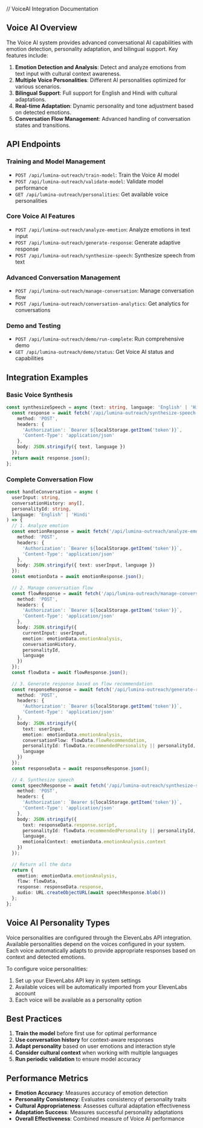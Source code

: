 // VoiceAI Integration Documentation

## Voice AI Overview

The Voice AI system provides advanced conversational AI capabilities with emotion detection, personality adaptation, and bilingual support. Key features include:

1. **Emotion Detection and Analysis**: Detect and analyze emotions from text input with cultural context awareness.
2. **Multiple Voice Personalities**: Different AI personalities optimized for various scenarios.
3. **Bilingual Support**: Full support for English and Hindi with cultural adaptations.
4. **Real-time Adaptation**: Dynamic personality and tone adjustment based on detected emotions.
5. **Conversation Flow Management**: Advanced handling of conversation states and transitions.

## API Endpoints

### Training and Model Management
- `POST /api/lumina-outreach/train-model`: Train the Voice AI model
- `POST /api/lumina-outreach/validate-model`: Validate model performance
- `GET /api/lumina-outreach/personalities`: Get available voice personalities

### Core Voice AI Features
- `POST /api/lumina-outreach/analyze-emotion`: Analyze emotions in text input
- `POST /api/lumina-outreach/generate-response`: Generate adaptive response
- `POST /api/lumina-outreach/synthesize-speech`: Synthesize speech from text

### Advanced Conversation Management
- `POST /api/lumina-outreach/manage-conversation`: Manage conversation flow
- `POST /api/lumina-outreach/conversation-analytics`: Get analytics for conversations

### Demo and Testing
- `POST /api/lumina-outreach/demo/run-complete`: Run comprehensive demo
- `GET /api/lumina-outreach/demo/status`: Get Voice AI status and capabilities

## Integration Examples

### Basic Voice Synthesis
```typescript
const synthesizeSpeech = async (text: string, language: 'English' | 'Hindi') => {
  const response = await fetch('/api/lumina-outreach/synthesize-speech', {
    method: 'POST',
    headers: {
      'Authorization': `Bearer ${localStorage.getItem('token')}`,
      'Content-Type': 'application/json'
    },
    body: JSON.stringify({ text, language })
  });
  return await response.json();
};
```

### Complete Conversation Flow
```typescript
const handleConversation = async (
  userInput: string, 
  conversationHistory: any[],
  personalityId: string,
  language: 'English' | 'Hindi'
) => {
  // 1. Analyze emotion
  const emotionResponse = await fetch('/api/lumina-outreach/analyze-emotion', {
    method: 'POST',
    headers: {
      'Authorization': `Bearer ${localStorage.getItem('token')}`,
      'Content-Type': 'application/json'
    },
    body: JSON.stringify({ text: userInput, language })
  });
  const emotionData = await emotionResponse.json();
  
  // 2. Manage conversation flow
  const flowResponse = await fetch('/api/lumina-outreach/manage-conversation', {
    method: 'POST',
    headers: {
      'Authorization': `Bearer ${localStorage.getItem('token')}`,
      'Content-Type': 'application/json'
    },
    body: JSON.stringify({
      currentInput: userInput,
      emotion: emotionData.emotionAnalysis,
      conversationHistory,
      personalityId,
      language
    })
  });
  const flowData = await flowResponse.json();
  
  // 3. Generate response based on flow recommendation
  const responseResponse = await fetch('/api/lumina-outreach/generate-response', {
    method: 'POST',
    headers: {
      'Authorization': `Bearer ${localStorage.getItem('token')}`,
      'Content-Type': 'application/json'
    },
    body: JSON.stringify({
      text: userInput,
      emotion: emotionData.emotionAnalysis,
      conversationFlow: flowData.flowRecommendation,
      personalityId: flowData.recommendedPersonality || personalityId,
      language
    })
  });
  const responseData = await responseResponse.json();
  
  // 4. Synthesize speech
  const speechResponse = await fetch('/api/lumina-outreach/synthesize-speech', {
    method: 'POST',
    headers: {
      'Authorization': `Bearer ${localStorage.getItem('token')}`,
      'Content-Type': 'application/json'
    },
    body: JSON.stringify({
      text: responseData.response.script,
      personalityId: flowData.recommendedPersonality || personalityId,
      language,
      emotionalContext: emotionData.emotionAnalysis.context
    })
  });
  
  // Return all the data
  return {
    emotion: emotionData.emotionAnalysis,
    flow: flowData,
    response: responseData.response,
    audio: URL.createObjectURL(await speechResponse.blob())
  };
};
```

## Voice AI Personality Types

Voice personalities are configured through the ElevenLabs API integration. Available personalities depend on the voices configured in your system. Each voice automatically adapts to provide appropriate responses based on context and detected emotions.

To configure voice personalities:
1. Set up your ElevenLabs API key in system settings
2. Available voices will be automatically imported from your ElevenLabs account
3. Each voice will be available as a personality option

## Best Practices

1. **Train the model** before first use for optimal performance
2. **Use conversation history** for context-aware responses
3. **Adapt personality** based on user emotions and interaction style
4. **Consider cultural context** when working with multiple languages
5. **Run periodic validation** to ensure model accuracy

## Performance Metrics

- **Emotion Accuracy**: Measures accuracy of emotion detection
- **Personality Consistency**: Evaluates consistency of personality traits
- **Cultural Appropriateness**: Assesses cultural adaptation effectiveness
- **Adaptation Success**: Measures successful personality adaptations
- **Overall Effectiveness**: Combined measure of Voice AI performance
